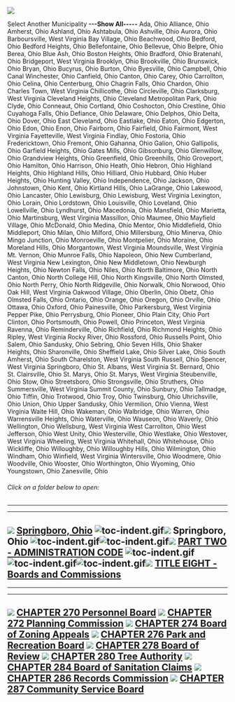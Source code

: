 [![](lpext51e7.bmp?f=images&fn=whdHelp.bmp&2.0)](http://www.conwaygreene.com/WHDHelp/index.htm)

Select Another Municipality **---Show All-----** Ada, Ohio Alliance,
Ohio Amherst, Ohio Ashland, Ohio Ashtabula, Ohio Ashville, Ohio Aurora,
Ohio Barboursville, West Virginia Bay Village, Ohio Beachwood, Ohio
Bedford, Ohio Bedford Heights, Ohio Bellefontaine, Ohio Bellevue, Ohio
Belpre, Ohio Berea, Ohio Blue Ash, Ohio Boston Heights, Ohio Bradford,
Ohio Bratenahl, Ohio Bridgeport, West Virginia Brooklyn, Ohio
Brookville, Ohio Brunswick, Ohio Bryan, Ohio Bucyrus, Ohio Burton, Ohio
Byesville, Ohio Campbell, Ohio Canal Winchester, Ohio Canfield, Ohio
Canton, Ohio Carey, Ohio Carrollton, Ohio Celina, Ohio Centerburg, Ohio
Chagrin Falls, Ohio Chardon, Ohio Charles Town, West Virginia
Chillicothe, Ohio Circleville, Ohio Clarksburg, West Virginia Cleveland
Heights, Ohio Cleveland Metropolitan Park, Ohio Clyde, Ohio Conneaut,
Ohio Cortland, Ohio Coshocton, Ohio Crestline, Ohio Cuyahoga Falls, Ohio
Defiance, Ohio Delaware, Ohio Delphos, Ohio Delta, Ohio Dover, Ohio East
Cleveland, Ohio Eastlake, Ohio Eaton, Ohio Edgerton, Ohio Edon, Ohio
Enon, Ohio Fairborn, Ohio Fairfield, Ohio Fairmont, West Virginia
Fayetteville, West Virginia Findlay, Ohio Fostoria, Ohio Fredericktown,
Ohio Fremont, Ohio Gahanna, Ohio Galion, Ohio Gallipolis, Ohio Garfield
Heights, Ohio Gates Mills, Ohio Gibsonburg, Ohio Glenwillow, Ohio
Grandview Heights, Ohio Greenfield, Ohio Greenhills, Ohio Groveport,
Ohio Hamilton, Ohio Harrison, Ohio Heath, Ohio Hebron, Ohio Highland
Heights, Ohio Highland Hills, Ohio Hilliard, Ohio Hubbard, Ohio Huber
Heights, Ohio Hunting Valley, Ohio Independence, Ohio Jackson, Ohio
Johnstown, Ohio Kent, Ohio Kirtland Hills, Ohio LaGrange, Ohio Lakewood,
Ohio Lancaster, Ohio Lewisburg, Ohio Lewisburg, West Virginia Lexington,
Ohio Lorain, Ohio Lordstown, Ohio Louisville, Ohio Loveland, Ohio
Lowellville, Ohio Lyndhurst, Ohio Macedonia, Ohio Mansfield, Ohio
Marietta, Ohio Martinsburg, West Virginia Massillon, Ohio Maumee, Ohio
Mayfield Village, Ohio McDonald, Ohio Medina, Ohio Mentor, Ohio
Middlefield, Ohio Middleport, Ohio Milan, Ohio Milford, Ohio
Millersburg, Ohio Minerva, Ohio Mingo Junction, Ohio Monroeville, Ohio
Montpelier, Ohio Moraine, Ohio Moreland Hills, Ohio Morgantown, West
Virginia Moundsville, West Virginia Mt. Vernon, Ohio Munroe Falls, Ohio
Napoleon, Ohio New Cumberland, West Virginia New Lexington, Ohio New
Middletown, Ohio Newburgh Heights, Ohio Newton Falls, Ohio Niles, Ohio
North Baltimore, Ohio North Canton, Ohio North College Hill, Ohio North
Kingsville, Ohio North Olmsted, Ohio North Perry, Ohio North Ridgeville,
Ohio Norwalk, Ohio Norwood, Ohio Oak Hill, West Virginia Oakwood
Village, Ohio Oberlin, Ohio Obetz, Ohio Olmsted Falls, Ohio Ontario,
Ohio Orange, Ohio Oregon, Ohio Orville, Ohio Ottawa, Ohio Oxford, Ohio
Painesville, Ohio Parkersburg, West Virginia Pepper Pike, Ohio
Perrysburg, Ohio Pioneer, Ohio Plain City, Ohio Port Clinton, Ohio
Portsmouth, Ohio Powell, Ohio Princeton, West Virginia Ravenna, Ohio
Reminderville, Ohio Richfield, Ohio Richmond Heights, Ohio Ripley, West
Virginia Rocky River, Ohio Rossford, Ohio Russells Point, Ohio Salem,
Ohio Sandusky, Ohio Sebring, Ohio Seven Hills, Ohio Shaker Heights, Ohio
Sharonville, Ohio Sheffield Lake, Ohio Silver Lake, Ohio South Amherst,
Ohio South Charelston, West Virginia South Russell, Ohio Spencer, West
Virginia Springboro, Ohio St. Albans, West Virginia St. Bernard, Ohio
St. Clairsville, Ohio St. Marys, Ohio St. Marys, West Virginia
Steubenville, Ohio Stow, Ohio Streetsboro, Ohio Strongsville, Ohio
Struthers, Ohio Summersville, West Virginia Summit County, Ohio Sunbury,
Ohio Tallmadge, Ohio Tiffin, Ohio Trotwood, Ohio Troy, Ohio Twinsburg,
Ohio Uhrichsville, Ohio Union, Ohio Upper Sandusky, Ohio Vermilion, Ohio
Vienna, West Virginia Waite Hill, Ohio Wakeman, Ohio Walbridge, Ohio
Warren, Ohio Warrensville Heights, Ohio Waterville, Ohio Wauseon, Ohio
Waverly, Ohio Wellington, Ohio Wellsburg, West Virginia West Carrollton,
Ohio West Jefferson, Ohio West Unity, Ohio Westerville, Ohio Westlake,
Ohio Westover, West Virginia Wheeling, West Virginia Whitehall, Ohio
Whitehouse, Ohio Wickliffe, Ohio Willoughby, Ohio Willoughby Hills, Ohio
Wilmington, Ohio Windham, Ohio Winfield, West Virginia Wintersville,
Ohio Woodmere, Ohio Woodville, Ohio Wooster, Ohio Worthington, Ohio
Wyoming, Ohio Youngstown, Ohio Zanesville, Ohio

###### Click on a folder below to open:

* * * * *

  -----------------------------------------------------------------------------------------------------------------------------------------------------------------------------------------------------------------------------------------------------------------------------------------------------------------------------------------------------------------------------------------------------------------------------------------------
  [![](lpext0b6d.gif?f=images&fn=toc-expand.gif&2.0)](lpextf892.html?f=templates&fn=tools-contents.htm&cp=%2F&2.0) [Springboro, Ohio](lpext/indexee20.html?fn=document-frame.htm&f=templates&2.0)
  ![toc-indent.gif](lpextb702.gif?f=images&fn=toc-indent.gif&2.0)[![](lpext0b6d.gif?f=images&fn=toc-expand.gif&2.0)](lpextda37.html?f=templates&fn=tools-contents.htm&cp=Springboro&2.0) Springboro, Ohio
  ![toc-indent.gif](lpextb702.gif?f=images&fn=toc-indent.gif&2.0)![toc-indent.gif](lpextb702.gif?f=images&fn=toc-indent.gif&2.0)[![](lpext0b6d.gif?f=images&fn=toc-expand.gif&2.0)](lpext8114.html?f=templates&fn=tools-contents.htm&cp=Springboro%2F1505&2.0) [PART TWO - ADMINISTRATION CODE](lpext/Springboro/1505a412.html?fn=document-frame.htm&f=templates&2.0)
  ![toc-indent.gif](lpextb702.gif?f=images&fn=toc-indent.gif&2.0)![toc-indent.gif](lpextb702.gif?f=images&fn=toc-indent.gif&2.0)![toc-indent.gif](lpextb702.gif?f=images&fn=toc-indent.gif&2.0)[![](lpext0b6d.gif?f=images&fn=toc-expand.gif&2.0)](lpext/Springboro/1505/189fa412.html?fn=document-frame.htm&f=templates&2.0) [TITLE EIGHT - Boards and Commissions](lpext/Springboro/1505/189fa412.html?fn=document-frame.htm&f=templates&2.0)
  -----------------------------------------------------------------------------------------------------------------------------------------------------------------------------------------------------------------------------------------------------------------------------------------------------------------------------------------------------------------------------------------------------------------------------------------------

* * * * *

  -------------------------------------------------------------------------------------------------------------------------------------------------------------------------------------------------------------------------------------------------------------------------
  [![](lpextdb7c.gif?f=images&fn=toc-leaf.gif&2.0)](lpext/Springboro/1505/189f/18ada412.html?fn=document-frame.htm&f=templates&2.0) [CHAPTER 270 Personnel Board](lpext/Springboro/1505/189f/18ada412.html?fn=document-frame.htm&f=templates&2.0)
  [![](lpextdb7c.gif?f=images&fn=toc-leaf.gif&2.0)](lpext/Springboro/1505/189f/18bba412.html?fn=document-frame.htm&f=templates&2.0) [CHAPTER 272 Planning Commission](lpext/Springboro/1505/189f/18bba412.html?fn=document-frame.htm&f=templates&2.0)
  [![](lpextdb7c.gif?f=images&fn=toc-leaf.gif&2.0)](lpext/Springboro/1505/189f/18c3a412.html?fn=document-frame.htm&f=templates&2.0) [CHAPTER 274 Board of Zoning Appeals](lpext/Springboro/1505/189f/18c3a412.html?fn=document-frame.htm&f=templates&2.0)
  [![](lpexte2f4.gif?f=images&fn=toc-collapsed.gif&2.0)](lpextbbfb.html?f=templates&fn=tools-contents.htm&cp=Springboro%2F1505%2F189f%2F18d3&2.0) [CHAPTER 276 Park and Recreation Board](lpext/Springboro/1505/189f/18d3a412.html?fn=document-frame.htm&f=templates&2.0)
  [![](lpextdb7c.gif?f=images&fn=toc-leaf.gif&2.0)](lpext/Springboro/1505/189f/18fea412.html?fn=document-frame.htm&f=templates&2.0) [CHAPTER 278 Board of Review](lpext/Springboro/1505/189f/18fea412.html?fn=document-frame.htm&f=templates&2.0)
  [![](lpexte2f4.gif?f=images&fn=toc-collapsed.gif&2.0)](lpexte3fa.html?f=templates&fn=tools-contents.htm&cp=Springboro%2F1505%2F189f%2F190d&2.0) [CHAPTER 280 Tree Authority](lpext/Springboro/1505/189f/190da412.html?fn=document-frame.htm&f=templates&2.0)
  [![](lpextdb7c.gif?f=images&fn=toc-leaf.gif&2.0)](lpext/Springboro/1505/189f/1a9ea412.html?fn=document-frame.htm&f=templates&2.0) [CHAPTER 284 Board of Sanitation Claims](lpext/Springboro/1505/189f/1a9ea412.html?fn=document-frame.htm&f=templates&2.0)
  [![](lpexte2f4.gif?f=images&fn=toc-collapsed.gif&2.0)](lpext104d.html?f=templates&fn=tools-contents.htm&cp=Springboro%2F1505%2F189f%2F1aad&2.0) [CHAPTER 286 Records Commission](lpext/Springboro/1505/189f/1aada412.html?fn=document-frame.htm&f=templates&2.0)
  [![](lpexte2f4.gif?f=images&fn=toc-collapsed.gif&2.0)](lpextf4bf.html?f=templates&fn=tools-contents.htm&cp=Springboro%2F1505%2F189f%2F1ac2&2.0) [CHAPTER 287 Community Service Board](lpext/Springboro/1505/189f/1ac2a412.html?fn=document-frame.htm&f=templates&2.0)
  -------------------------------------------------------------------------------------------------------------------------------------------------------------------------------------------------------------------------------------------------------------------------


